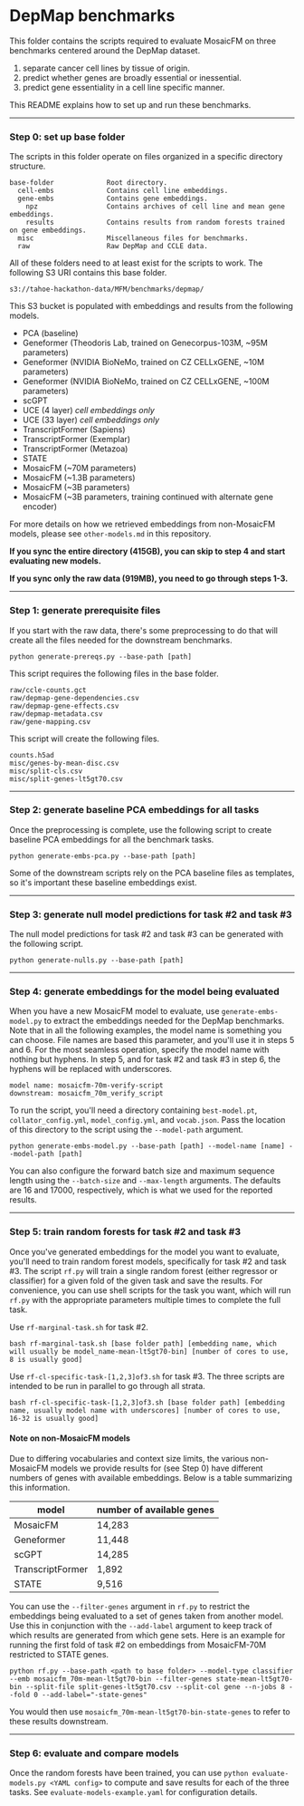 # DepMap benchmarks

This folder contains the scripts required to evaluate MosaicFM on three benchmarks centered around the DepMap dataset.

1. separate cancer cell lines by tissue of origin.
2. predict whether genes are broadly essential or inessential.
3. predict gene essentiality in a cell line specific manner.

This README explains how to set up and run these benchmarks. 

---

### Step 0: set up base folder

The scripts in this folder operate on files organized in a specific directory structure.

```
base-folder             Root directory.
  cell-embs             Contains cell line embeddings.
  gene-embs             Contains gene embeddings.
    npz                 Contains archives of cell line and mean gene embeddings.
    results             Contains results from random forests trained on gene embeddings.
  misc                  Miscellaneous files for benchmarks.
  raw                   Raw DepMap and CCLE data.
```

All of these folders need to at least exist for the scripts to work. The following S3 URI contains this base folder.

```
s3://tahoe-hackathon-data/MFM/benchmarks/depmap/
```

This S3 bucket is populated with embeddings and results from the following models.

- PCA (baseline)
- Geneformer (Theodoris Lab, trained on Genecorpus-103M, ~95M parameters)
- Geneformer (NVIDIA BioNeMo, trained on CZ CELLxGENE, ~10M parameters)
- Geneformer (NVIDIA BioNeMo, trained on CZ CELLxGENE, ~100M parameters)
- scGPT
- UCE (4 layer) *cell embeddings only*
- UCE (33 layer) *cell embeddings only*
- TranscriptFormer (Sapiens)
- TranscriptFormer (Exemplar)
- TranscriptFormer (Metazoa)
- STATE
- MosaicFM (~70M parameters)
- MosaicFM (~1.3B parameters)
- MosaicFM (~3B parameters)
- MosaicFM (~3B parameters, training continued with alternate gene encoder)

For more details on how we retrieved embeddings from non-MosaicFM models, please see `other-models.md` in this repository.

**If you sync the entire directory (415GB), you can skip to step 4 and start evaluating new models.**

**If you sync only the raw data (919MB), you need to go through steps 1-3.**

---

### Step 1: generate prerequisite files

If you start with the raw data, there's some preprocessing to do that will create all the files needed for the downstream benchmarks.

```
python generate-prereqs.py --base-path [path]
```

This script requires the following files in the base folder.

```
raw/ccle-counts.gct
raw/depmap-gene-dependencies.csv
raw/depmap-gene-effects.csv
raw/depmap-metadata.csv
raw/gene-mapping.csv
```

This script will create the following files.

```
counts.h5ad
misc/genes-by-mean-disc.csv
misc/split-cls.csv
misc/split-genes-lt5gt70.csv
```

---

### Step 2: generate baseline PCA embeddings for all tasks

Once the preprocessing is complete, use the following script to create baseline PCA embeddings for all the benchmark tasks.

```
python generate-embs-pca.py --base-path [path]
```

Some of the downstream scripts rely on the PCA baseline files as templates, so it's important these baseline embeddings exist.

---

### Step 3: generate null model predictions for task #2 and task #3

The null model predictions for task #2 and task #3 can be generated with the following script.

```
python generate-nulls.py --base-path [path]
```

---

### Step 4: generate embeddings for the model being evaluated

When you have a new MosaicFM model to evaluate, use `generate-embs-model.py` to extract the embeddings needed for the DepMap benchmarks. Note that in all the following examples, the model name is something you can choose. File names are based this parameter, and you'll use it in steps 5 and 6. For the most seamless operation, specify the model name with nothing but hyphens. In step 5, and for task #2 and task #3 in step 6, the hyphens will be replaced with underscores.

```
model name: mosaicfm-70m-verify-script
downstream: mosaicfm_70m_verify_script
```

To run the script, you'll need a directory containing `best-model.pt`, `collator_config.yml`, `model_config.yml`, and `vocab.json`. Pass the location of this directory to the script using the `--model-path` argument.

```
python generate-embs-model.py --base-path [path] --model-name [name] --model-path [path]
```

You can also configure the forward batch size and maximum sequence length using the `--batch-size` and `--max-length` arguments. The defaults are 16 and 17000, respectively, which is what we used for the reported results.

---

### Step 5: train random forests for task #2 and task #3

Once you've generated embeddings for the model you want to evaluate, you'll need to train random forest models, specifically for task #2 and task #3. The script `rf.py` will train a single random forest (either regressor or classifier) for a given fold of the given task and save the results. For convenience, you can use shell scripts for the task you want, which will run `rf.py` with the appropriate parameters multiple times to complete the full task.

Use `rf-marginal-task.sh` for task #2.

```
bash rf-marginal-task.sh [base folder path] [embedding name, which will usually be model_name-mean-lt5gt70-bin] [number of cores to use, 8 is usually good]
```

Use `rf-cl-specific-task-[1,2,3]of3.sh` for task #3. The three scripts are intended to be run in parallel to go through all strata.

```
bash rf-cl-specific-task-[1,2,3]of3.sh [base folder path] [embedding name, usually model name with underscores] [number of cores to use, 16-32 is usually good]
```

#### Note on non-MosaicFM models

Due to differing vocabularies and context size limits, the various non-MosaicFM models we provide results for (see Step 0) have different numbers of genes with available embeddings. Below is a table summarizing this information.

| model | number of available genes |
|---|---|
| MosaicFM | 14,283 |
| Geneformer | 11,448 |
| scGPT | 14,285 |
| TranscriptFormer | 1,892 |
| STATE | 9,516 |

You can use the `--filter-genes` argument in `rf.py` to restrict the embeddings being evaluated to a set of genes taken from another model. Use this in conjunction with the `--add-label` argument to keep track of which results are generated from which gene sets. Here is an example for running the first fold of task #2 on embeddings from MosaicFM-70M restricted to STATE genes.

```
python rf.py --base-path <path to base folder> --model-type classifier --emb mosaicfm_70m-mean-lt5gt70-bin --filter-genes state-mean-lt5gt70-bin --split-file split-genes-lt5gt70.csv --split-col gene --n-jobs 8 --fold 0 --add-label="-state-genes"
```

You would then use `mosaicfm_70m-mean-lt5gt70-bin-state-genes` to refer to these results downstream.

---

### Step 6: evaluate and compare models

Once the random forests have been trained, you can use `python evaluate-models.py <YAML config>` to compute and save results for each of the three tasks. See `evaluate-models-example.yaml` for configuration details.